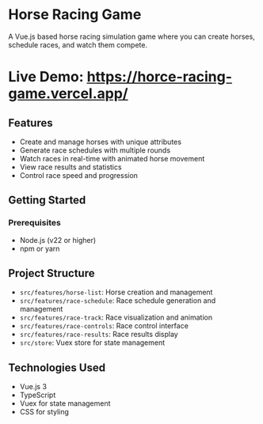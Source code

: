 # Horse Racing Game

A Vue.js based horse racing simulation game where you can create horses, schedule races, and watch them compete.

# Live Demo: https://horce-racing-game.vercel.app/

## Features

- Create and manage horses with unique attributes
- Generate race schedules with multiple rounds
- Watch races in real-time with animated horse movement
- View race results and statistics
- Control race speed and progression

## Getting Started

### Prerequisites

- Node.js (v22 or higher)
- npm or yarn

## Project Structure

- `src/features/horse-list`: Horse creation and management
- `src/features/race-schedule`: Race schedule generation and management
- `src/features/race-track`: Race visualization and animation
- `src/features/race-controls`: Race control interface
- `src/features/race-results`: Race results display
- `src/store`: Vuex store for state management

## Technologies Used

- Vue.js 3
- TypeScript
- Vuex for state management
- CSS for styling
